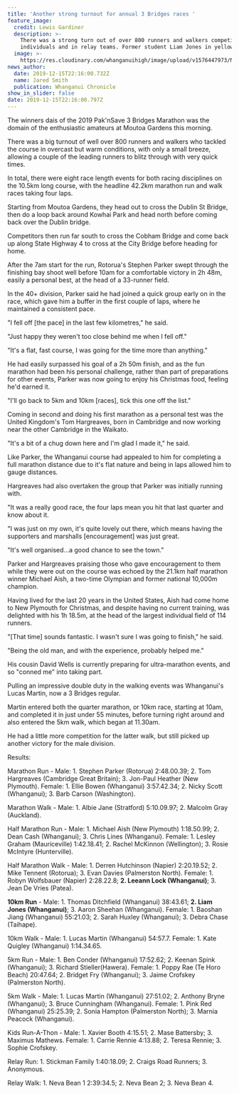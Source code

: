 ```yaml
---
title: 'Another strong turnout for annual 3 Bridges races '
feature_image:
  credit: Lewis Gardiner
  description: >-
    There was a strong turn out of over 800 runners and walkers competing as
    individuals and in relay teams. Former student Liam Jones in yellow singlet.
  image: >-
    https://res.cloudinary.com/whanganuihigh/image/upload/v1576447973/News/Liam_Jones_2nd_Bridge_Marathon.Chron_16.12.19.jpg
news_author:
  date: 2019-12-15T22:16:00.732Z
  name: Jared Smith
  publication: Whanganui Chronicle
show_in_slider: false
date: 2019-12-15T22:16:00.797Z
---
```

The winners dais of the 2019 Pak'nSave 3 Bridges Marathon was the domain of the enthusiastic amateurs at Moutoa Gardens this morning.

There was a big turnout of well over 800 runners and walkers who tackled the course in overcast but warm conditions, with only a small breeze, allowing a couple of the leading runners to blitz through with very quick times.

In total, there were eight race length events for both racing disciplines on the 10.5km long course, with the headline 42.2km marathon run and walk races taking four laps.

Starting from Moutoa Gardens, they head out to cross the Dublin St Bridge, then do a loop back around Kowhai Park and head north before coming back over the Dublin bridge.

Competitors then run far south to cross the Cobham Bridge and come back up along State Highway 4 to cross at the City Bridge before heading for home.

After the 7am start for the run, Rotorua's Stephen Parker swept through the finishing bay shoot well before 10am for a comfortable victory in 2h 48m, easily a personal best, at the head of a 33-runner field.

In the 40+ division, Parker said he had joined a quick group early on in the race, which gave him a buffer in the first couple of laps, where he maintained a consistent pace.

"I fell off [the pace] in the last few kilometres," he said.

"Just happy they weren't too close behind me when I fell off."

"It's a flat, fast course, I was going for the time more than anything."

He had easily surpassed his goal of a 2h 50m finish, and as the fun marathon had been his personal challenge, rather than part of preparations for other events, Parker was now going to enjoy his Christmas food, feeling he'd earned it.

"I'll go back to 5km and 10km [races], tick this one off the list."

Coming in second and doing his first marathon as a personal test was the United Kingdom's Tom Hargreaves, born in Cambridge and now working near the other Cambridge in the Waikato.

"It's a bit of a chug down here and I'm glad I made it," he said.

Like Parker, the Whanganui course had appealed to him for completing a full marathon distance due to it's flat nature and being in laps allowed him to gauge distances.

Hargreaves had also overtaken the group that Parker was initially running with.

"It was a really good race, the four laps mean you hit that last quarter and know about it.

"I was just on my own, it's quite lovely out there, which means having the supporters and marshalls [encouragement] was just great.

"It's well organised...a good chance to see the town."

Parker and Hargreaves praising those who gave encouragement to them while they were out on the course was echoed by the 21.1km half marathon winner Michael Aish, a two-time Olympian and former national 10,000m champion.

Having lived for the last 20 years in the United States, Aish had come home to New Plymouth for Christmas, and despite having no current training, was delighted with his 1h 18.5m, at the head of the largest individual field of 114 runners.

"[That time] sounds fantastic. I wasn't sure I was going to finish," he said.

"Being the old man, and with the experience, probably helped me."

His cousin David Wells is currently preparing for ultra-marathon events, and so "conned me" into taking part.

Pulling an impressive double duty in the walking events was Whanganui's Lucas Martin, now a 3 Bridges regular.

Martin entered both the quarter marathon, or 10km race, starting at 10am, and completed it in just under 55 minutes, before turning right around and also entered the 5km walk, which began at 11.30am.

He had a little more competition for the latter walk, but still picked up another victory for the male division.

Results:

Marathon Run - Male: 1. Stephen Parker (Rotorua) 2:48.00.39; 2. Tom Hargreaves (Cambridge Great Britain); 3. Jon-Paul Heather (New Plymouth). Female: 1. Ellie Bowen (Whanganui) 3:57.42.34; 2. Nicky Scott (Whanganui); 3. Barb Carson (Washington).

Marathon Walk - Male: 1. Albie Jane (Stratford) 5:10.09.97; 2. Malcolm Gray (Auckland).

Half Marathon Run - Male: 1. Michael Aish (New Plymouth) 1:18.50.99; 2. Dean Cash (Whanganui); 3. Chris Lines (Whanganui). Female: 1. Lesley Graham (Mauriceville) 1:42.18.41; 2. Rachel McKinnon (Wellington); 3. Rosie McIntyre (Hunterville).

Half Marathon Walk - Male: 1. Derren Hutchinson (Napier) 2:20.19.52; 2. Mike Tennent (Rotorua); 3. Evan Davies (Palmerston North). Female: 1. Robyn Wolfsbauer (Napier) 2:28.22.8; **2. Leeann Lock (Whanganui)**; 3. Jean De Vries (Patea).

**10km Run** - Male: 1. Thomas Ditchfield (Whanganui) 38:43.61; **2. Liam Jones (Whanganui)**; 3. Aaron Sheehan (Whanganui). Female: 1. Baoshan Jiang (Whanganui) 55:21.03; 2. Sarah Huxley (Whanganui); 3. Debra Chase (Taihape).

10km Walk - Male: 1. Lucas Martin (Whanganui) 54:57.7. Female: 1. Kate Quigley (Whanganui) 1:14.34.65.

5km Run - Male: 1. Ben Conder (Whanganui) 17:52.62; 2. Keenan Spink (Whanganui); 3. Richard Stieller(Hawera). Female: 1. Poppy Rae (Te Horo Beach) 20:47.64; 2. Bridget Fry (Whanganui); 3. Jaime Crofskey (Palmerston North).

5km Walk - Male: 1. Lucas Martin (Whanganui) 27:51.02; 2. Anthony Bryne (Whanganui); 3. Bruce Cunningham (Whanganui). Female: 1. Pink Red (Whanganui) 25:25.39; 2. Sonia Hampton (Palmerston North); 3. Marnia Peacock (Whanganui).

Kids Run-A-Thon - Male: 1. Xavier Booth 4:15.51; 2. Mase Battersby; 3. Maximus Mathews. Female: 1. Carrie Rennie 4:13.88; 2. Teresa Rennie; 3. Sophie Crofskey.

Relay Run: 1. Stickman Family 1:40:18.09; 2. Craigs Road Runners; 3. Anonymous.

Relay Walk: 1. Neva Bean 1 2:39:34.5; 2. Neva Bean 2; 3. Neva Bean 4.
